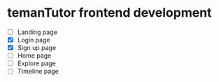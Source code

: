 # temanTutor frontend development

- [ ] Landing page
- [x] Login page
- [x] Sign up page
- [ ] Home page
- [ ] Explore page
- [ ] Timeline page
